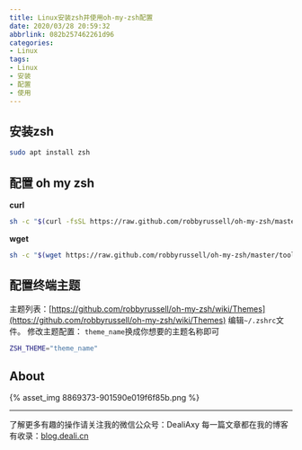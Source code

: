 ```yaml
---
title: Linux安装zsh并使用oh-my-zsh配置
date: 2020/03/28 20:59:32
abbrlink: 082b257462261d96
categories:
- Linux
tags:
- Linux
- 安装
- 配置
- 使用
---
```

## 安装zsh
```bash
sudo apt install zsh
```

## 配置 oh my zsh
**curl**
```bash
sh -c "$(curl -fsSL https://raw.github.com/robbyrussell/oh-my-zsh/master/tools/install.sh)"
```

**wget**
```bash
sh -c "$(wget https://raw.github.com/robbyrussell/oh-my-zsh/master/tools/install.sh -O -)"
```

## 配置终端主题
主题列表：[https://github.com/robbyrussell/oh-my-zsh/wiki/Themes](https://github.com/robbyrussell/oh-my-zsh/wiki/Themes)
编辑`~/.zshrc`文件。
修改主题配置：
`theme_name`换成你想要的主题名称即可
```bash
ZSH_THEME="theme_name"
```

## About
{% asset_img 8869373-901590e019f6f85b.png %}

---------------
了解更多有趣的操作请关注我的微信公众号：DealiAxy
每一篇文章都在我的博客有收录：[blog.deali.cn](http://blog.deali.cn)
